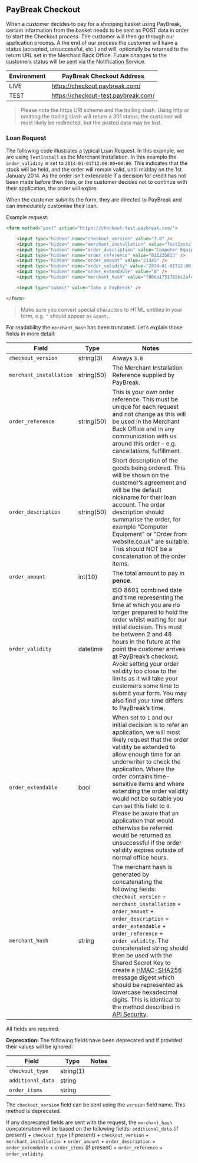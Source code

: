 ## PayBreak Checkout

When a customer decides to pay for a shopping basket using PayBreak, certain
information from the basket needs to be sent as POST data in order to start the
Checkout process. The customer will then go through our application process. A
the end of our process the customer will have a status (accepted, unsuccessful,
etc.) and will, optionally be returned to the return URL set in the Merchant
Back Office. Future changes to the customers status will be sent via the
Notification Service.

Environment | PayBreak Checkout Address
--- | ---
LIVE | https://checkout.paybreak.com/
TEST | https://checkout-test.paybreak.com/

> Please note the https URI scheme and the trailing slash. Using http or
> omitting the trailing slash will return a 301 status; the customer will most
> likely be redirected, but the posted data may be lost.

### Loan Request

The following code illustrates a typical Loan Request. In this example,
we are using `TestInstall` as the Merchant Installation. In this example the
`order_validity` is set to `2014-01-01T12:00:00+00:00`. This indicates that the
stock will be held, and the order will remain valid, until midday on the 1st
January 2014. As the order isn't extendable if a decision for credit has not
been made before then then, or the customer decides not to continue with their
application, the order will expire.

When the customer submits the form, they are directed to PayBreak and can
immediately customise their loan.

Example request:

```html
<form method="post" action="https://checkout-test.paybreak.com/">

    <input type="hidden" name="checkout_version" value="3.0" />
    <input type="hidden" name="merchant_installation" value="TestInstall" />
    <input type="hidden" name="order_description" value="Computer Equipment" />
    <input type="hidden" name="order_reference" value="011235813" />
    <input type="hidden" name="order_amount" value="21345" />
    <input type="hidden" name="order_validity" value="2014-01-01T12:00:00+00:00" />
    <input type="hidden" name="order_extendable" value="0" />
    <input type="hidden" name="merchant_hash" value="f90da1751785bc2afc3492d2d678b3…" />

    <input type="submit" value="Take a PayBreak" />

</form>
```

> Make sure you convert special characters to HTML entities in your form, e.g. `"`
> should appear as `&quot;`.

For readability the `merchant_hash` has been truncated. Let’s explain those
fields in more detail:

Field | Type | Notes
--- | --- | ---
`checkout_version` | string(3) | Always `3.0`
`merchant_installation` | string(50) |  The Merchant Installation Reference supplied by PayBreak.
`order_reference` | string(50) | This is your own order reference. This must be unique for each request and not change as this will be used in the Merchant Back Office and in any communication with us around this order – e.g. cancellations, fulfillment.
`order_description` | string(50) | Short description of the goods being ordered. This will be shown on the customer’s agreement and will be the default nickname for their loan account. The order description should summarise the order, for example "Computer Equipment" or "Order from website.co.uk" are suitable. This should NOT be a concatenation of the order items.
`order_amount` | int(10) | The total amount to pay in **pence**.
`order_validity` | datetime | ISO 8601 combined date and time representing the time at which you are no longer prepared to hold the order whilst waiting for our initial decision. This must be between 2 and 48 hours in the future at the point the customer arrives at PayBreak’s checkout. Avoid setting your order validity too close to the limits as it will take your customers some time to submit your form. You may also find your time differs to PayBreak’s time.
`order_extendable` | bool | When set to `1` and our initial decision is to refer an application, we will most likely request that the order validity be extended to allow enough time for an underwriter to check the application. Where the order contains time-sensitive items and where extending the order validity would not be suitable you can set this field to `0`. Please be aware that an application that would otherwise be referred would be returned as unsuccessful if the order validity expires outside of normal office hours.
`merchant_hash` | string | The merchant hash is generated by concatenating the following fields: `checkout_version` + `merchant_installation` + `order_amount` + `order_description` + `order_extendable` + `order_reference` + `order_validity`. The concatenated string should then be used with the Shared Secret Key to create a [HMAC-SHA256](http://en.wikipedia.org/wiki/Hash-based_message_authentication_code) message digest which should be represented as lowercase hexadecimal digits. This is identical to the method described in [API Security](#api-security).

All fields are required.

**Deprecation:** The following fields have been deprecated and if provided
their values will be ignored:

Field | Type | Notes
--- | --- | ---
`checkout_type` | string(1) |
`additional_data` | string |
`order_items` | string |

The `checkout_version` field can be sent using the `version` field name. This
method is deprecated.

If any deprecated fields are sent with the request, the `merchant_hash`
concatenation will be based on the following fields: `additional_data`
(if present) + `checkout_type` (if present) + `checkout_version` +
`merchant_installation` + `order_amount` + `order_description` +
`order_extendable` + `order_items` (if present) + `order_reference` +
`order_validity`.
